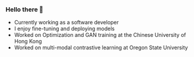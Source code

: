 ### Hello there 👋

- Currently working as a software developer
- I enjoy fine-tuning and deploying models
- Worked on Optimization and GAN training at the Chinese University of Hong Kong
- Worked on multi-modal contrastive learning at Oregon State University
